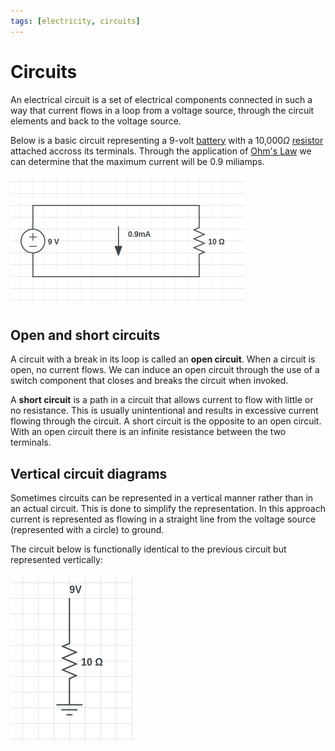 ```yaml
---
tags: [electricity, circuits]
---
```


# Circuits

An electrical circuit is a set of electrical components connected in such a way
that current flows in a loop from a voltage source, through the circuit elements
and back to the voltage source.

Below is a basic circuit representing a 9-volt
[battery](Cells_and_batteries.md#cells-and-batteries)
with a 10,000$\Omega$
[resistor](Resistance.md) attached
accross its terminals. Through the application of
[Ohm's Law](Ohms_Law.md) we can
determine that the maximum current will be 0.9 miliamps.

![](/img/basic-circuit.png)

## Open and short circuits

A circuit with a break in its loop is called an **open circuit**. When a circuit
is open, no current flows. We can induce an open circuit through the use of a
switch component that closes and breaks the circuit when invoked.

A **short circuit** is a path in a circuit that allows current to flow with
little or no resistance. This is usually unintentional and results in excessive
current flowing through the circuit. A short circuit is the opposite to an open
circuit. With an open circuit there is an infinite resistance between the two
terminals.

## Vertical circuit diagrams

Sometimes circuits can be represented in a vertical manner rather than in an
actual circuit. This is done to simplify the representation. In this approach
current is represented as flowing in a straight line from the voltage source
(represented with a circle) to ground.

The circuit below is functionally identical to the previous circuit but
represented vertically:

![](/img/vertical-circuit.png)
